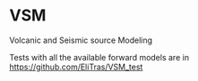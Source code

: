 # VSM
Volcanic and Seismic source Modeling



Tests with all the available forward models are in https://github.com/EliTras/VSM_test
